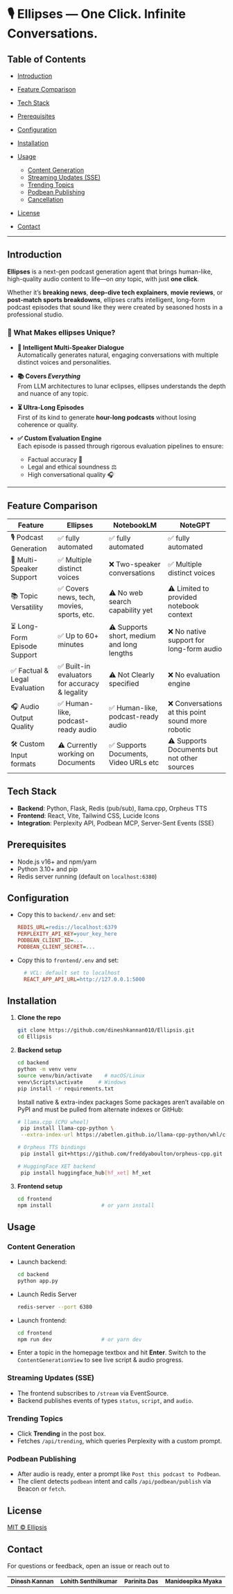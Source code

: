 # 🎙️ Ellipses — One Click. Infinite Conversations.

## Table of Contents

* [Introduction](#introduction)
* [Feature Comparison](#feature-comparison)
* [Tech Stack](#tech-stack)
* [Prerequisites](#prerequisites)
* [Configuration](#configuration)
* [Installation](#installation)
* [Usage](#usage)

  * [Content Generation](#content-generation)
  * [Streaming Updates (SSE)](#streaming-updates-sse)
  * [Trending Topics](#trending-topics)
  * [Podbean Publishing](#podbean-publishing)
  * [Cancellation](#cancellation)

* [License](#license)
* [Contact](#contact)

---

## Introduction

**Ellipses** is a next-gen podcast generation agent that brings human-like, high-quality audio content to life—on *any* topic, with just **one click**.

Whether it’s **breaking news**, **deep-dive tech explainers**, **movie reviews**, or **post-match sports breakdowns**, ellipses crafts intelligent, long-form podcast episodes that sound like they were created by seasoned hosts in a professional studio.


### 🚀 What Makes ellipses Unique?

- **🧠 Intelligent Multi-Speaker Dialogue**  
  Automatically generates natural, engaging conversations with multiple distinct voices and personalities.

- **📚 Covers *Everything***  
  From LLM architectures to lunar eclipses, ellipses understands the depth and nuance of any topic.

- **⏳ Ultra-Long Episodes**  
  First of its kind to generate **hour-long podcasts** without losing coherence or quality.

- **✅ Custom Evaluation Engine**  
  Each episode is passed through rigorous evaluation pipelines to ensure:
  - Factual accuracy 🧾  
  - Legal and ethical soundness ⚖️  
  - High conversational quality 🎧

---

## Feature Comparison

| Feature                         | Ellipses                                           | NotebookLM                                  | NoteGPT                                             |
|---------------------------------|----------------------------------------------------|----------------------------------------------|----------------------------------------------------|
| 🎙️ Podcast Generation           | ✅ fully automated                                  | ✅ fully automated                            | ✅ fully automated                              |
| 🧠 Multi-Speaker Support        | ✅ Multiple distinct voices                         | ❌ Two-speaker conversations                  | ✅ Multiple distinct voices                     |
| 📚 Topic Versatility            | ✅ Covers news, tech, movies, sports, etc.          | ⚠️ No web search capability yet               | ⚠️ Limited to provided notebook context         |
| ⏳ Long-Form Episode Support    | ✅ Up to 60+ minutes                                | ⚠️ Supports short, medium and long lengths    | ❌ No native support for long-form audio           |
| ✅ Factual & Legal Evaluation   | ✅ Built-in evaluators for accuracy & legality      | ⚠️ Not Clearly specified                      | ❌ No evaluation engine                            |
| 🎧 Audio Output Quality         | ✅ Human-like, podcast-ready audio                  | ✅ Human-like, podcast-ready audio            | ❌ Conversations at this point sound more robotic  |
| 🛠️ Custom Input formats         | ⚠️ Currently working on Documents                   | ✅ Supports Documents, Video URLs etc         | ⚠️ Supports Documents but not other sources        |



## Tech Stack

* **Backend**: Python, Flask, Redis (pub/sub), llama.cpp, Orpheus TTS
* **Frontend**: React, Vite, Tailwind CSS, Lucide Icons
* **Integration**: Perplexity API, Podbean MCP, Server-Sent Events (SSE)

## Prerequisites

* Node.js v16+ and npm/yarn
* Python 3.10+ and pip
* Redis server running (default on `localhost:6380`)

## Configuration

* Copy this to `backend/.env` and set:

  ```ini
  REDIS_URL=redis://localhost:6379
  PERPLEXITY_API_KEY=your_key_here
  PODBEAN_CLIENT_ID=...
  PODBEAN_CLIENT_SECRET=...
  ```

* Copy this to `frontend/.env` and set:

  ```ini
    # VCL: default set to localhost
    REACT_APP_API_URL=http://127.0.0.1:5000 
  ```

## Installation

1. **Clone the repo**

   ```bash
   git clone https://github.com/dineshkannan010/Ellipsis.git
   cd Ellipsis
   ```

2. **Backend setup**

   ```bash
   cd backend
   python -m venv venv
   source venv/bin/activate    # macOS/Linux
   venv\Scripts\activate     # Windows
   pip install -r requirements.txt
   ```
   Install native & extra-index packages
   Some packages aren’t available on PyPI and must be pulled from alternate indexes or GitHub:

   ```bash
   # llama.cpp (CPU wheel)
    pip install llama-cpp-python \
    --extra-index-url https://abetlen.github.io/llama-cpp-python/whl/cpu

   # Orpheus TTS bindings
    pip install git+https://github.com/freddyaboulton/orpheus-cpp.git

   # HuggingFace XET backend
    pip install huggingface_hub[hf_xet] hf_xet

   ```

3. **Frontend setup**

   ```bash
   cd frontend
   npm install                # or yarn install
   ```

## Usage

### Content Generation

* Launch backend:

  ```bash
  cd backend
  python app.py
  ```

* Launch Redis Server

  ```bash
  redis-server --port 6380
  ```
* Launch frontend:

  ```bash
  cd frontend
  npm run dev                # or yarn dev
  ```

* Enter a topic in the homepage textbox and hit **Enter**. Switch to the `ContentGenerationView` to see live script & audio progress.

### Streaming Updates (SSE)

* The frontend subscribes to `/stream` via EventSource.
* Backend publishes events of types `status`, `script`, and `audio`.

### Trending Topics

* Click **Trending** in the post box.
* Fetches `/api/trending`, which queries Perplexity with a custom prompt.

### Podbean Publishing

* After audio is ready, enter a prompt like `Post this podcast to Podbean`.
* The client detects `podbean` intent and calls `/api/podbean/publish` via Beacon or `fetch`.



## License

[MIT © Ellipsis]((https://github.com/dineshkannan010/Ellipsis/blob/master/LICENSE.md)) 

## Contact

For questions or feedback, open an issue or reach out to 

  <table>
    <tr>
      <td align="center">
        <a href="https://github.com/dineshkannan010">
          <sub><b>Dinesh Kannan</b></sub>
        </a><br />
      </td>
      <td align="center">
        <a href="https://github.com/lohithsowmiyan">
          <sub><b>Lohith Senthilkumar</b></sub>
        </a><br />
      </td>
      <td align="center">
        <a href="https://github.com/ParinitadasUX">
          <sub><b>Parinita Das</b></sub>
        </a><br />
      </td>
      <td align="center">
        <a href="https://github.com/manideepika21">
          <sub><b>Manideepika Myaka</b></sub>
        </a><br />
      </td>
    </tr>
  </table>

